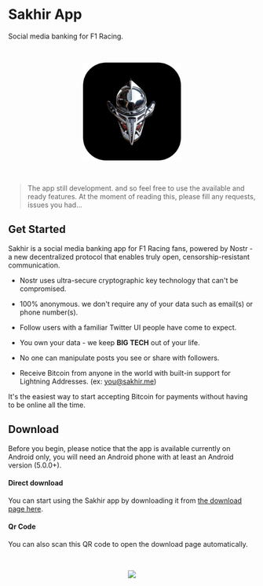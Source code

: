 ﻿# Sakhir App
 
Social media banking for F1 Racing.

<br>

<p align="center">
<img src="./assets/icon_rounded.png" width="200" />
</p>

<br>


> The app still development. and so feel free to use the available and ready features. At the moment of reading this, please fill any requests, issues you had...


## Get Started


Sakhir is a social media banking app for F1 Racing fans, powered by Nostr - a new decentralized protocol that enables truly open, censorship-resistant communication.

- Nostr uses ultra-secure cryptographic key technology that can't be compromised.

- 100% anonymous. we don't require any of your data such as email(s) or phone number(s).

- Follow users with a familiar Twitter UI people have come to expect.

- You own your data - we keep **BIG TECH** out of your life.

- No one can manipulate posts you see or share with followers.

- Receive Bitcoin from anyone in the world with built-in support for Lightning Addresses. (ex: you@sakhir.me)

It's the easiest way to start accepting Bitcoin for payments without having to be online all the time.

## Download

Before you begin, please notice that the app is available currently on Android only, you will need an Android phone with at least an Android version (5.0.0+).

#### Direct download
You can start using the Sakhir app by downloading it from [the download page here](https://github.com/Sakhir-Projects/sakhir-app/releases/tag/v1).

#### Qr Code

You can also scan this QR code to open the download page automatically.

<br>

<p align="center">
<img src="https://github.com/Sakhir-Projects/sakhir-app/assets/25140579/67184376-ef8f-4f1c-9cb4-8c44644fe19c" width="300" />
</p>
